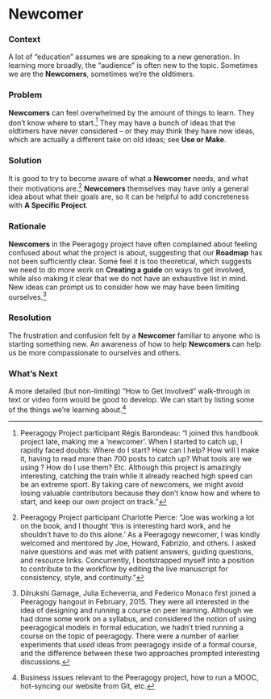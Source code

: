 ---
---

Newcomer 
========

### Context 

A lot of “education” assumes we are speaking to a new generation. In
learning more broadly, the “audience” is often new to the topic.
Sometimes we are the <span>**Newcomers**</span>, sometimes we’re the
oldtimers.

### Problem 

<span>**Newcomers**</span> can feel overwhelmed by the amount of things
to learn. They don’t know where to start.[^1] They may have a bunch of
ideas that the oldtimers have never considered – or they may think they
have new ideas, which are actually a different take on old ideas; see
<span>**Use or Make**</span>.

### Solution 

It is good to try to become aware of what a <span>**Newcomer**</span>
needs, and what their motivations are.[^2] <span>**Newcomers**</span>
themselves may have only a general idea about what their goals are, so
it can be helpful to add concreteness with <span>**A Specific
Project**</span>.

### Rationale 

<span>**Newcomers**</span> in the Peeragogy project have often
complained about feeling confused about what the project is about,
suggesting that our <span>**Roadmap**</span> has not been sufficiently
clear. Some feel it is too theoretical, which suggests we need to do
more work on <span>**Creating a guide**</span> on ways to get involved,
while also making it clear that we do not have an exhaustive list in
mind. New ideas can prompt us to consider how we may have been limiting
ourselves.[^3]

### Resolution 

The frustration and confusion felt by a <span>**Newcomer**</span>
familiar to anyone who is starting something new. An awareness of how to
help <span>**Newcomers**</span> can help us be more compassionate to
ourselves and others.

### What’s Next 

A more detailed (but non-limiting) “How to Get Involved” walk-through in
text or video form would be good to develop. We can start by listing
some of the things we’re learning about.[^4]

[^1]: Peeragogy Project participant Régis Barondeau: “I joined this
    handbook project late, making me a ‘newcomer’. When I started to
    catch up, I rapidly faced doubts: Where do I start? How can I help?
    How will I make it, having to read more than 700 posts to catch up?
    What tools are we using ? How do I use them? Etc. Although this
    project is amazingly interesting, catching the train while it
    already reached high speed can be an extreme sport. By taking care
    of newcomers, we might avoid losing valuable contributors because
    they don’t know how and where to start, and keep our own project on
    track.”

[^2]: Peeragogy Project participant Charlotte Pierce: “Joe was working a
    lot on the book, and I thought ‘this is interesting hard work, and
    he shouldn’t have to do this alone.’ As a Peeragogy newcomer, I was
    kindly welcomed and mentored by Joe, Howard, Fabrizio, and others. I
    asked naive questions and was met with patient answers, guiding
    questions, and resource links. Concurrently, I bootstrapped myself
    into a position to contribute to the workflow by editing the live
    manuscript for consistency, style, and continuity.”

[^3]: Dilrukshi Gamage, Julia Echeverria, and Federico Monaco first
    joined a Peeragogy hangout in February, 2015. They were all
    interested in the idea of designing and running a course on peer
    learning. Although we had done some work on a syllabus, and
    considered the notion of using peeragogical models in formal
    education, we hadn’t tried running a course on the topic of
    peeragogy. There were a number of earlier experiments that *used*
    ideas from peeragogy inside of a formal course, and the difference
    between these two approaches prompted interesting discussions.

[^4]: Business issues relevant to the Peeragogy project, how to run a
    MOOC, hot-syncing our website from Git, etc.

